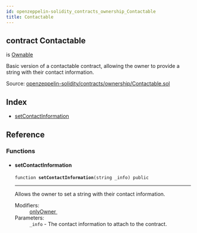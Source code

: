 ```yaml
---
id: openzeppelin-solidity_contracts_ownership_Contactable
title: Contactable
---
```


<div class="contract-doc"><div class="contract"><h2 class="contract-header"><span class="contract-kind">contract</span> Contactable</h2><p class="base-contracts"><span>is</span> <a href="openzeppelin-solidity_contracts_ownership_Ownable.html">Ownable</a></p><p class="description">Basic version of a contactable contract, allowing the owner to provide a string with their contact information.</p><div class="source">Source: <a href="git+https://github.com/2keynet/web3-alpha/blob/v0.0.1/contracts/openzeppelin-solidity/contracts/ownership/Contactable.sol" target="_blank">openzeppelin-solidity/contracts/ownership/Contactable.sol</a></div></div><div class="index"><h2>Index</h2><ul><li><a href="openzeppelin-solidity_contracts_ownership_Contactable.html#setContactInformation">setContactInformation</a></li></ul></div><div class="reference"><h2>Reference</h2><div class="functions"><h3>Functions</h3><ul><li><div class="item function"><span id="setContactInformation" class="anchor-marker"></span><h4 class="name">setContactInformation</h4><div class="body"><code class="signature">function <strong>setContactInformation</strong><span>(string _info) </span><span>public </span></code><hr/><div class="description"><p>Allows the owner to set a string with their contact information.</p></div><dl><dt><span class="label-modifiers">Modifiers:</span></dt><dd><a href="openzeppelin-solidity_contracts_ownership_Ownable.html#onlyOwner">onlyOwner </a></dd><dt><span class="label-parameters">Parameters:</span></dt><dd><div><code>_info</code> - The contact information to attach to the contract.</div></dd></dl></div></div></li></ul></div></div></div>
